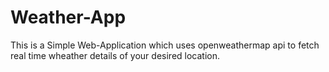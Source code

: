 # Weather-App
This is a Simple Web-Application which uses openweathermap api to fetch real time wheather details of your desired location.
